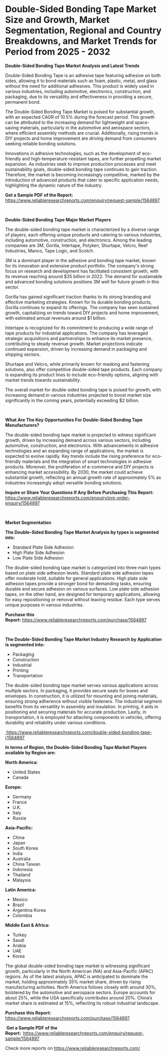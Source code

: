 <p><h1>Double-Sided Bonding Tape Market Size and Growth, Market Segmentation, Regional and Country Breakdowns, and Market Trends for Period from 2025 -  2032</h1></p><p><strong>Double-Sided Bonding Tape Market Analysis and Latest Trends</strong></p>
<p><p>Double-Sided Bonding Tape is an adhesive tape featuring adhesive on both sides, allowing it to bond materials such as foam, plastic, metal, and glass without the need for additional adhesives. This product is widely used in various industries, including automotive, electronics, construction, and packaging, due to its versatility and effectiveness in providing a secure, permanent bond.</p><p>The Double-Sided Bonding Tape Market is poised for substantial growth, with an expected CAGR of 10.5% during the forecast period. This growth can be attributed to the increasing demand for lightweight and space-saving materials, particularly in the automotive and aerospace sectors, where efficient assembly methods are crucial. Additionally, rising trends in DIY projects and home improvement are driving demand from consumers seeking reliable bonding solutions.</p><p>Innovations in adhesive technologies, such as the development of eco-friendly and high-temperature-resistant tapes, are further propelling market expansion. As industries seek to improve production processes and meet sustainability goals, double-sided bonding tape continues to gain traction. Therefore, the market is becoming increasingly competitive, marked by the introduction of advanced products that cater to specific application needs, highlighting the dynamic nature of the industry.</p></p>
<p><strong>Get a Sample PDF of the Report:&nbsp;</strong> <a href="https://www.reliableresearchreports.com/enquiry/request-sample/1564897?utm_campaign=2292&utm_medium=2&utm_source=Github&utm_content=ia&utm_term=05042025&utm_id=double-sided-bonding-tape">https://www.reliableresearchreports.com/enquiry/request-sample/1564897</a></p>
<p>&nbsp;</p>
<p><strong>Double-Sided Bonding Tape Major Market Players</strong></p>
<p><p>The double-sided bonding tape market is characterized by a diverse range of players, each offering unique products and catering to various industries, including automotive, construction, and electronics. Among the leading companies are 3M, Gorilla, Intertape, Polyken, Shurtape, Velcro, Reef Industries, Manco, Tape Logic, and Scotch.</p><p>3M is a dominant player in the adhesive and bonding tape market, known for its innovation and extensive product portfolio. The company's strong focus on research and development has facilitated consistent growth, with its revenue reaching around $35 billion in 2022. The demand for sustainable and advanced bonding solutions positions 3M well for future growth in this sector.</p><p>Gorilla has gained significant traction thanks to its strong branding and effective marketing strategies. Known for its durable bonding products, Gorilla continues to expand its offerings. The company has seen sustained growth, capitalizing on trends toward DIY projects and home improvement, with estimated annual revenues around $1 billion.</p><p>Intertape is recognized for its commitment to producing a wide range of tape products for industrial applications. The company has leveraged strategic acquisitions and partnerships to enhance its market presence, contributing to steady revenue growth. Market projections indicate continued expansion, driven by increasing demand in packaging and shipping sectors.</p><p>Shurtape and Velcro, while primarily known for masking and fastening solutions, also offer competitive double-sided tape products. Each company is expanding its product lines to include eco-friendly options, aligning with market trends towards sustainability.</p><p>The overall market for double-sided bonding tape is poised for growth, with increasing demand in various industries projected to boost market size significantly in the coming years, potentially exceeding $2 billion.</p></p>
<p>&nbsp;</p>
<p><strong>What Are The Key Opportunities For Double-Sided Bonding Tape Manufacturers?</strong></p>
<p><p>The double-sided bonding tape market is projected to witness significant growth, driven by increasing demand across various sectors, including automotive, construction, and electronics. With advancements in adhesive technologies and an expanding range of applications, the market is expected to evolve rapidly. Key trends include the rising preference for eco-friendly materials and the integration of smart technologies in adhesive products. Moreover, the proliferation of e-commerce and DIY projects is enhancing market accessibility. By 2030, the market could achieve substantial growth, reflecting an annual growth rate of approximately 5% as industries increasingly adopt versatile bonding solutions.</p></p>
<p><strong>Inquire or Share Your Questions If Any Before Purchasing This Report:</strong> <a href="https://www.reliableresearchreports.com/enquiry/pre-order-enquiry/1564897?utm_campaign=2292&utm_medium=2&utm_source=Github&utm_content=ia&utm_term=05042025&utm_id=double-sided-bonding-tape">https://www.reliableresearchreports.com/enquiry/pre-order-enquiry/1564897</a></p>
<p>&nbsp;</p>
<p><strong>Market Segmentation</strong></p>
<p><strong>The Double-Sided Bonding Tape Market Analysis by types is segmented into:</strong></p>
<p><ul><li>Standard Plate Side Adhesion</li><li>High Plate Side Adhesion</li><li>Low Plate Side Adhesion</li></ul></p>
<p><p>The double-sided bonding tape market is categorized into three main types based on plate side adhesion levels. Standard plate side adhesion tapes offer moderate hold, suitable for general applications. High plate side adhesion tapes provide a stronger bond for demanding tasks, ensuring durable and secure adhesion on various surfaces. Low plate side adhesion tapes, on the other hand, are designed for temporary applications, allowing for easy repositioning or removal without leaving residue. Each type serves unique purposes in various industries.</p></p>
<p><strong>Purchase this Report:&nbsp;</strong><a href="https://www.reliableresearchreports.com/purchase/1564897?utm_campaign=2292&utm_medium=2&utm_source=Github&utm_content=ia&utm_term=05042025&utm_id=double-sided-bonding-tape">https://www.reliableresearchreports.com/purchase/1564897</a></p>
<p>&nbsp;</p>
<p><strong>The Double-Sided Bonding Tape Market Industry Research by Application is segmented into:</strong></p>
<p><ul><li>Packaging</li><li>Construction</li><li>Industrial</li><li>Printing</li><li>Transportation</li></ul></p>
<p><p>The double-sided bonding tape market serves various applications across multiple sectors. In packaging, it provides secure seals for boxes and envelopes. In construction, it is utilized for mounting and joining materials, ensuring strong adherence without visible fasteners. The industrial segment benefits from its versatility in assembly and insulation. In printing, it aids in positioning and securing materials for accurate production. Lastly, in transportation, it is employed for attaching components in vehicles, offering durability and reliability under various conditions.</p></p>
<p><a href="https://www.reliableresearchreports.com/double-sided-bonding-tape-r1564897?utm_campaign=2292&utm_medium=2&utm_source=Github&utm_content=ia&utm_term=05042025&utm_id=double-sided-bonding-tape">&nbsp;https://www.reliableresearchreports.com/double-sided-bonding-tape-r1564897</a></p>
<p><strong>In terms of Region, the Double-Sided Bonding Tape Market Players available by Region are:</strong></p>
<p>
    <p> <strong> North America: </strong>
        <ul>
            <li>United States</li>
            <li>Canada</li>
        </ul>
        </p> 
    <p> <strong> Europe: </strong>
        <ul>
            <li>Germany</li>
            <li>France</li>
            <li>U.K.</li>
            <li>Italy</li>
            <li>Russia</li>
        </ul>
        </p> 
    <p> <strong> Asia-Pacific: </strong>
        <ul>
            <li>China</li>
            <li>Japan</li>
            <li>South Korea</li>
            <li>India</li>
            <li>Australia</li>
            <li>China Taiwan</li>
            <li>Indonesia</li>
            <li>Thailand</li>
            <li>Malaysia</li>
        </ul>
        </p> 
    <p> <strong> Latin America: </strong>
        <ul>
            <li>Mexico</li>
            <li>Brazil</li>
            <li>Argentina Korea</li>
            <li>Colombia</li>
        </ul>
        </p> 
    <p> <strong> Middle East & Africa: </strong>
        <ul>
            <li>Turkey</li>
            <li>Saudi</li>
            <li>Arabia</li>
            <li>UAE</li>
            <li>Korea</li>
        </ul>
    </p>
    </p>
<p><p>The global double-sided bonding tape market is witnessing significant growth, particularly in the North American (NA) and Asia-Pacific (APAC) regions. As of the latest analysis, APAC is anticipated to dominate the market, holding approximately 35% market share, driven by rising manufacturing activities. North America follows closely with around 30%, bolstered by the automotive and aerospace sectors. Europe accounts for about 25%, while the USA specifically contributes around 20%. China’s market share is estimated at 15%, reflecting its robust industrial landscape.</p></p>
<p><strong>Purchase this Report: </strong><a href="https://www.reliableresearchreports.com/purchase/1564897?utm_campaign=2292&utm_medium=2&utm_source=Github&utm_content=ia&utm_term=05042025&utm_id=double-sided-bonding-tape">https://www.reliableresearchreports.com/purchase/1564897</a></p>
<p>&nbsp;<strong>Get a Sample PDF of the Report:&nbsp;&nbsp;</strong><a href="https://www.reliableresearchreports.com/enquiry/request-sample/1564897?utm_campaign=2292&utm_medium=2&utm_source=Github&utm_content=ia&utm_term=05042025&utm_id=double-sided-bonding-tape">https://www.reliableresearchreports.com/enquiry/request-sample/1564897</a></p>
<p><strong></strong></p>
<p>Check more reports on <a href="https://www.reliableresearchreports.com/?utm_campaign=2292&utm_medium=2&utm_source=Github&utm_content=ia&utm_term=05042025&utm_id=double-sided-bonding-tape">https://www.reliableresearchreports.com/</a></p>